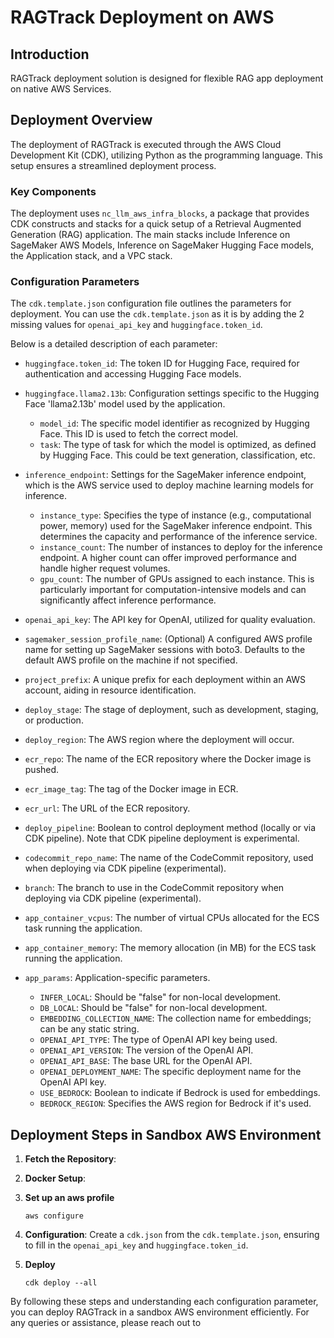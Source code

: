 # RAGTrack Deployment on AWS

## Introduction

RAGTrack deployment solution is designed for flexible RAG app deployment on native AWS Services.

## Deployment Overview

The deployment of RAGTrack is executed through the AWS Cloud Development Kit (CDK), utilizing Python as the programming language. This setup ensures a streamlined deployment process.

### Key Components

The deployment uses `nc_llm_aws_infra_blocks`, a package that provides CDK constructs and stacks for a quick setup of a Retrieval Augmented Generation (RAG) application. The main stacks include Inference on SageMaker AWS Models, Inference on SageMaker Hugging Face models, the Application stack, and a VPC stack.

### Configuration Parameters

The `cdk.template.json` configuration file outlines the parameters for deployment. You can use the `cdk.template.json` as it is by adding the 2 missing values for `openai_api_key` and `huggingface.token_id`. 

Below is a detailed description of each parameter:

* `huggingface.token_id`: The token ID for Hugging Face, required for authentication and accessing Hugging Face models.

* `huggingface.llama2.13b`: Configuration settings specific to the Hugging Face 'llama2.13b' model used by the application.
    * `model_id`: The specific model identifier as recognized by Hugging Face. This ID is used to fetch the correct model.
    * `task`: The type of task for which the model is optimized, as defined by Hugging Face. This could be text generation, classification, etc.

* `inference_endpoint`: Settings for the SageMaker inference endpoint, which is the AWS service used to deploy machine learning models for inference.
    * `instance_type`: Specifies the type of instance (e.g., computational power, memory) used for the SageMaker inference endpoint. This determines the capacity and performance of the inference service.
    * `instance_count`: The number of instances to deploy for the inference endpoint. A higher count can offer improved performance and handle higher request volumes.
    * `gpu_count`: The number of GPUs assigned to each instance. This is particularly important for computation-intensive models and can significantly affect inference performance.

* `openai_api_key`: The API key for OpenAI, utilized for quality evaluation.
* `sagemaker_session_profile_name`: (Optional) A configured AWS profile name for setting up SageMaker sessions with boto3. Defaults to the default AWS profile on the machine if not specified.
* `project_prefix`: A unique prefix for each deployment within an AWS account, aiding in resource identification.
* `deploy_stage`: The stage of deployment, such as development, staging, or production.
* `deploy_region`: The AWS region where the deployment will occur.
* `ecr_repo`: The name of the ECR repository where the Docker image is pushed.
* `ecr_image_tag`: The tag of the Docker image in ECR.
* `ecr_url`: The URL of the ECR repository.
* `deploy_pipeline`: Boolean to control deployment method (locally or via CDK pipeline). Note that CDK pipeline deployment is experimental.
* `codecommit_repo_name`: The name of the CodeCommit repository, used when deploying via CDK pipeline (experimental).
* `branch`: The branch to use in the CodeCommit repository when deploying via CDK pipeline (experimental).
* `app_container_vcpus`: The number of virtual CPUs allocated for the ECS task running the application.
* `app_container_memory`: The memory allocation (in MB) for the ECS task running the application.
* `app_params`: Application-specific parameters.
    * `INFER_LOCAL`: Should be "false" for non-local development.
    * `DB_LOCAL`: Should be "false" for non-local development.
    * `EMBEDDING_COLLECTION_NAME`: The collection name for embeddings; can be any   static string.
    * `OPENAI_API_TYPE`: The type of OpenAI API key being used.
    * `OPENAI_API_VERSION`: The version of the OpenAI API.
    * `OPENAI_API_BASE`: The base URL for the OpenAI API.
    * `OPENAI_DEPLOYMENT_NAME`: The specific deployment name for the OpenAI API key.
    * `USE_BEDROCK`: Boolean to indicate if Bedrock is used for embeddings.
    * `BEDROCK_REGION`: Specifies the AWS region for Bedrock if it's used.


## Deployment Steps in Sandbox AWS Environment

1. **Fetch the Repository**: 


2. **Docker Setup**: 


3. **Set up an aws profile**
    
    `aws configure`

4. **Configuration**: Create a `cdk.json` from the `cdk.template.json`, ensuring to fill in the `openai_api_key` and `huggingface.token_id`.



5. **Deploy** 

    `cdk deploy --all`

By following these steps and understanding each configuration parameter, you can deploy RAGTrack in a sandbox AWS environment efficiently. For any queries or assistance, please reach out to
